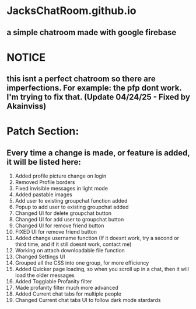 # JacksChatRoom.github.io
## a simple chatroom made with google firebase

# NOTICE
## this isnt a perfect chatroom so there are imperfections. For example: the pfp dont work. I'm trying to fix that. (Update 04/24/25 - Fixed by Akainviss)

# Patch Section:
## Every time a change is made, or feature is added, it will be listed here:

1. Added profile picture change on login
2. Removed Profile borders
3. Fixed invisible messages in light mode
4. Added pastable images
5. Add user to existing groupchat function added
6. Popup to add user to existing groupchat added
7. Changed UI for delete groupchat button
8. Changed UI for add user to groupchat button
9. Changed UI for remove friend button
10. FIXED UI for remove friend button
11. Added change username function (If it doesnt work, try a second or third time, and if it still doesnt work, contact me)
12. Working on attach downloadable file function
13. Changed Settings UI
14. Grouped all the CSS into one group, for more efficiency
15. Added Quicker page loading, so when you scroll up in a chat, then it will load the older messages
16. Added Togglable Profanity filter
17. Made profanity filter much more advanced
18. Added Current chat tabs for multiple people
19. Changed Current chat tabs UI to follow dark mode stardards
